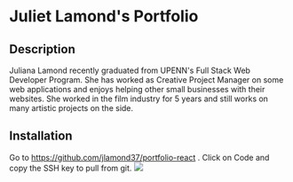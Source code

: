 # Juliet Lamond's Portfolio

## Description
Juliana Lamond recently graduated from UPENN's Full Stack Web Developer Program. She has worked as Creative Project Manager on some web applications and enjoys helping other small businesses with their websites. She worked in the film industry for 5 years and still works on many artistic projects on the side.

## Installation
Go to <a> https://github.com/jlamond37/portfolio-react </a>.
Click on Code and copy the SSH key to pull from git. <img src="https://user-images.githubusercontent.com/108953743/191637537-939dd1be-153c-48c7-a1fb-4cc8a86cdeb2.png">

